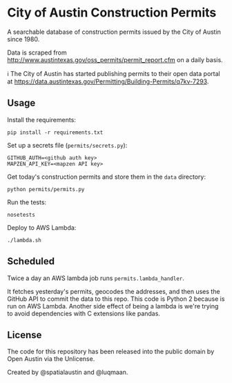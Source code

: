 # City of Austin Construction Permits

A searchable database of construction permits issued by the City of Austin since 1980. 

Data is scraped from http://www.austintexas.gov/oss_permits/permit_report.cfm on a daily basis.

:information_source: The City of Austin has started publishing permits to their open data portal at https://data.austintexas.gov/Permitting/Building-Permits/q7kv-7293.

## Usage

Install the requirements:

```
pip install -r requirements.txt
```

Set up a secrets file (`permits/secrets.py`):
```
GITHUB_AUTH=<github auth key>
MAPZEN_API_KEY=<mapzen API key>
```

Get today's construction permits and store them in the `data` directory:

```
python permits/permits.py
```

Run the tests:

```
nosetests
```

Deploy to AWS Lambda:

```
./lambda.sh
```

## Scheduled

Twice a day an AWS lambda job runs `permits.lambda_handler`.

It fetches yesterday's permits, geocodes the addresses, and then uses the GitHub API to commit the data to this repo. This code is Python 2 because is run on AWS Lambda. Another side effect of being a lambda is we're trying to avoid dependencies with C extensions like pandas.

## License

The code for this repository has been released into the public domain by Open Austin via the Unlicense.

Created by @spatialaustin and @luqmaan.
